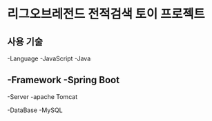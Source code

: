 # 리그오브레전드 전적검색 토이 프로젝트

## 사용 기술
-Language
  -JavaScript
  -Java
  
-Framework
  -Spring Boot
  -
  
-Server
 -apache Tomcat

-DataBase
  -MySQL





